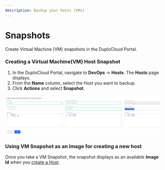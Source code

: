 ```yaml
---
description: Backup your hosts (VMs)
---
```


# Snapshots

Create Virtual Machine (VM) snapshots in the DuploCloud Portal.

### Creating a Virtual Machine(VM) Host Snapshot

1. In the DuploCloud Portal, navigate to **DevOps** -> **Hosts**. The **Hosts** page displays.
2. From the **Name** column, select the Host you want to backup.
3. Click **Actions** and select **Snapshot**.

![Actions -> Snapshot option on Hosts page](<../../.gitbook/assets/image (61).png>)

### Using VM Snapshot as an Image for creating a new host

Once you take a VM Snapshot, the snapshot displays as an available **Image Id** when you [create a Host](hosts-vms.md).
